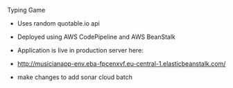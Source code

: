 Typing Game

- Uses random quotable.io api
- Deployed using AWS CodePipeline and AWS BeanStalk
- Application is live in production server here:
- http://musicianapp-env.eba-fpcenxvf.eu-central-1.elasticbeanstalk.com/

- make changes to add sonar cloud batch
